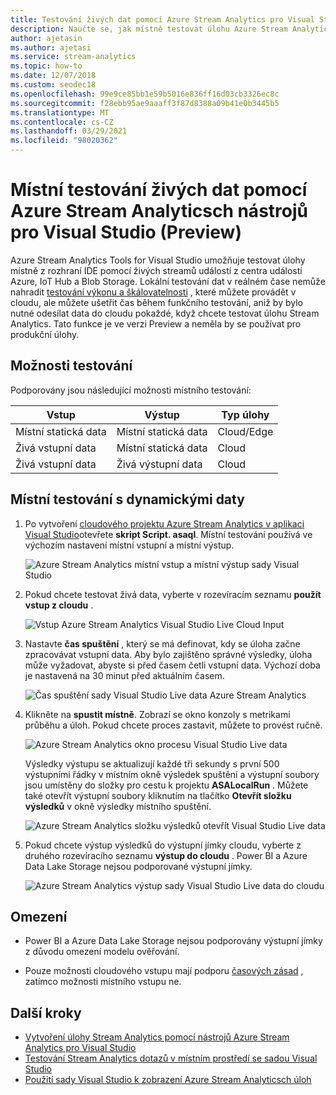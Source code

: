 ```yaml
---
title: Testování živých dat pomocí Azure Stream Analytics pro Visual Studio
description: Naučte se, jak místně testovat úlohu Azure Stream Analytics pomocí živých streamování dat.
author: ajetasin
ms.author: ajetasi
ms.service: stream-analytics
ms.topic: how-to
ms.date: 12/07/2018
ms.custom: seodec18
ms.openlocfilehash: 99e9ce85bb1e59b5016e836ff16d03cb3326ec8c
ms.sourcegitcommit: f28ebb95ae9aaaff3f87d8388a09b41e0b3445b5
ms.translationtype: MT
ms.contentlocale: cs-CZ
ms.lasthandoff: 03/29/2021
ms.locfileid: "98020362"
---
```

# <a name="test-live-data-locally-using-azure-stream-analytics-tools-for-visual-studio-preview"></a>Místní testování živých dat pomocí Azure Stream Analyticsch nástrojů pro Visual Studio (Preview)

Azure Stream Analytics Tools for Visual Studio umožňuje testovat úlohy místně z rozhraní IDE pomocí živých streamů událostí z centra událostí Azure, IoT Hub a Blob Storage. Lokální testování dat v reálném čase nemůže nahradit [testování výkonu a škálovatelnosti](stream-analytics-streaming-unit-consumption.md) , které můžete provádět v cloudu, ale můžete ušetřit čas během funkčního testování, aniž by bylo nutné odesílat data do cloudu pokaždé, když chcete testovat úlohu Stream Analytics. Tato funkce je ve verzi Preview a neměla by se používat pro produkční úlohy.

## <a name="testing-options"></a>Možnosti testování

Podporovány jsou následující možnosti místního testování:

|**Vstup**  |**Výstup**  |**Typ úlohy**  |
|---------|---------|---------|
|Místní statická data   |  Místní statická data   |   Cloud/Edge |
|Živá vstupní data   |  Místní statická data   |   Cloud |
|Živá vstupní data   |  Živá výstupní data   |   Cloud |

## <a name="local-testing-with-live-data"></a>Místní testování s dynamickými daty

1. Po vytvoření [cloudového projektu Azure Stream Analytics v aplikaci Visual Studio](stream-analytics-quick-create-vs.md)otevřete **skript Script. asaql**. Místní testování používá ve výchozím nastavení místní vstupní a místní výstup.

   ![Azure Stream Analytics místní vstup a místní výstup sady Visual Studio](./media/stream-analytics-live-data-local-testing/stream-analytics-local-testing-local-input-output.png)

2. Pokud chcete testovat živá data, vyberte v rozevíracím seznamu **použít vstup z cloudu** .

   ![Vstup Azure Stream Analytics Visual Studio Live Cloud Input](./media/stream-analytics-live-data-local-testing/stream-analytics-local-testing-cloud-input.png)

3. Nastavte **čas spuštění** , který se má definovat, kdy se úloha začne zpracovávat vstupní data. Aby bylo zajištěno správné výsledky, úloha může vyžadovat, abyste si před časem četli vstupní data. Výchozí doba je nastavená na 30 minut před aktuálním časem.

   ![Čas spuštění sady Visual Studio Live data Azure Stream Analytics](./media/stream-analytics-live-data-local-testing/stream-analytics-local-testing-cloud-input-start-time.png)

4. Klikněte na **spustit místně**. Zobrazí se okno konzoly s metrikami průběhu a úloh. Pokud chcete proces zastavit, můžete to provést ručně. 

   ![Azure Stream Analytics okno procesu Visual Studio Live data](./media/stream-analytics-live-data-local-testing/stream-analytics-local-testing-cloud-input-process-window.png)

   Výsledky výstupu se aktualizují každé tři sekundy s první 500 výstupními řádky v místním okně výsledek spuštění a výstupní soubory jsou umístěny do složky pro cestu k projektu **ASALocalRun** . Můžete také otevřít výstupní soubory kliknutím na tlačítko **Otevřít složku výsledků** v okně výsledky místního spuštění.

   ![Azure Stream Analytics složku výsledků otevřít Visual Studio Live data](./media/stream-analytics-live-data-local-testing/stream-analytics-local-testing-cloud-input-open-results-folder.png)

5. Pokud chcete výstup výsledků do výstupní jímky cloudu, vyberte z druhého rozevíracího seznamu **výstup do cloudu** . Power BI a Azure Data Lake Storage nejsou podporované výstupní jímky.

   ![Azure Stream Analytics výstup sady Visual Studio Live data do cloudu](./media/stream-analytics-live-data-local-testing/stream-analytics-local-testing-cloud-output.png)
 
## <a name="limitations"></a>Omezení

* Power BI a Azure Data Lake Storage nejsou podporovány výstupní jímky z důvodu omezení modelu ověřování.

* Pouze možnosti cloudového vstupu mají podporu [časových zásad](./stream-analytics-time-handling.md) , zatímco možnosti místního vstupu ne.

## <a name="next-steps"></a>Další kroky

* [Vytvoření úlohy Stream Analytics pomocí nástrojů Azure Stream Analytics pro Visual Studio](stream-analytics-quick-create-vs.md)
* [Testování Stream Analytics dotazů v místním prostředí se sadou Visual Studio](stream-analytics-vs-tools-local-run.md)
* [Použití sady Visual Studio k zobrazení Azure Stream Analyticsch úloh](stream-analytics-vs-tools.md)